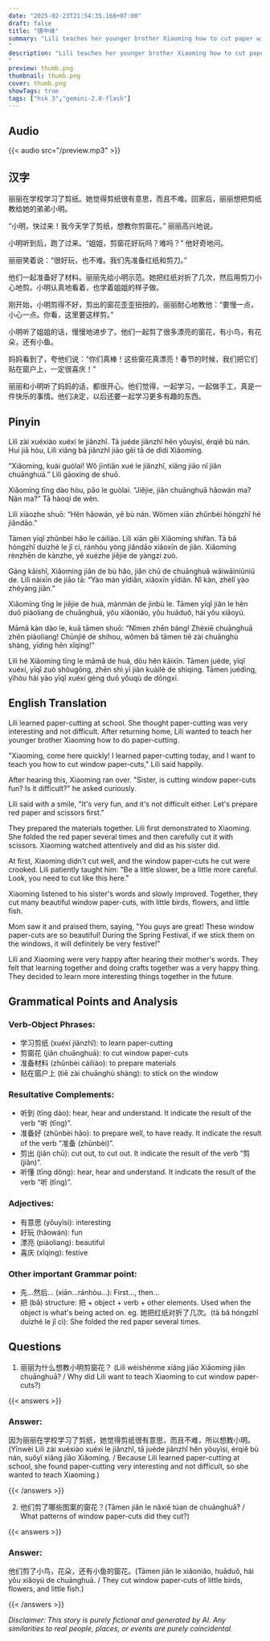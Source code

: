 ```yaml
---
date: "2025-02-23T21:54:35.168+07:00"
draft: false
title: "镜中缘"
summary: "Lili teaches her younger brother Xiaoming how to cut paper window decorations, and together they create beautiful decorations that their mother praises and plans to use for the Spring Festival.
"
description: "Lili teaches her younger brother Xiaoming how to cut paper window decorations, and together they create beautiful decorations that their mother praises and plans to use for the Spring Festival.
"
preview: thumb.png
thumbnail: thumb.png
cover: thumb.png
showTags: true
tags: ["hsk 3","gemini-2.0-flash"]
---
```


## Audio

{{< audio src="/preview.mp3" >}}

## 汉字

丽丽在学校学习了剪纸。她觉得剪纸很有意思，而且不难。回家后，丽丽想把剪纸教给她的弟弟小明。

“小明，快过来！我今天学了剪纸，想教你剪窗花。” 丽丽高兴地说。

小明听到后，跑了过来。“姐姐，剪窗花好玩吗？难吗？” 他好奇地问。

丽丽笑着说：“很好玩，也不难。我们先准备红纸和剪刀。”

他们一起准备好了材料。丽丽先给小明示范。她把红纸对折了几次，然后用剪刀小心地剪。小明认真地看着，也学着姐姐的样子做。

刚开始，小明剪得不好，剪出的窗花歪歪扭扭的。丽丽耐心地教他：“要慢一点，小心一点。你看，这里要这样剪。”

小明听了姐姐的话，慢慢地进步了。他们一起剪了很多漂亮的窗花，有小鸟，有花朵，还有小鱼。

妈妈看到了，夸他们说：“你们真棒！这些窗花真漂亮！春节的时候，我们把它们贴在窗户上，一定很喜庆！”

丽丽和小明听了妈妈的话，都很开心。他们觉得，一起学习，一起做手工，真是一件快乐的事情。他们决定，以后还要一起学习更多有趣的东西。

## Pinyin

Lìlì zài xuéxiào xuéxí le jiǎnzhǐ. Tā juéde jiǎnzhǐ hěn yǒuyìsi, érqiě bù nán. Huí jiā hòu, Lìlì xiǎng bǎ jiǎnzhǐ jiāo gěi tā de dìdi Xiǎomíng.

“Xiǎomíng, kuài guòlai! Wǒ jīntiān xué le jiǎnzhǐ, xiǎng jiāo nǐ jiǎn chuānghuā.” Lìlì gāoxìng de shuō.

Xiǎomíng tīng dào hòu, pǎo le guòlai. “Jiějie, jiǎn chuānghuā hǎowán ma? Nán ma?” Tā hàoqí de wèn.

Lìlì xiàozhe shuō: “Hěn hǎowán, yě bù nán. Wǒmen xiān zhǔnbèi hóngzhǐ hé jiǎndāo.”

Tāmen yīqǐ zhǔnbèi hǎo le cáiliào. Lìlì xiān gěi Xiǎomíng shìfàn. Tā bǎ hóngzhǐ duìzhé le jǐ cì, ránhòu yòng jiǎndāo xiǎoxīn de jiǎn. Xiǎomíng rènzhēn de kànzhe, yě xuézhe jiějie de yàngzi zuò.

Gāng kāishǐ, Xiǎomíng jiǎn de bù hǎo, jiǎn chū de chuānghuā wāiwāiniǔniǔ de. Lìlì nàixīn de jiāo tā: “Yào màn yīdiǎn, xiǎoxīn yīdiǎn. Nǐ kàn, zhèlǐ yào zhèyàng jiǎn.”

Xiǎomíng tīng le jiějie de huà, mànmàn de jìnbù le. Tāmen yīqǐ jiǎn le hěn duō piàoliang de chuānghuā, yǒu xiǎoniǎo, yǒu huāduǒ, hái yǒu xiǎoyú.

Māmā kàn dào le, kuā tāmen shuō: “Nǐmen zhēn bàng! Zhèxiē chuānghuā zhēn piàoliang! Chūnjié de shíhou, wǒmen bǎ tāmen tiē zài chuānghù shàng, yīdìng hěn xǐqìng!”

Lìlì hé Xiǎomíng tīng le māmā de huà, dōu hěn kāixīn. Tāmen juéde, yīqǐ xuéxí, yīqǐ zuò shǒugōng, zhēn shì yī jiàn kuàilè de shìqing. Tāmen juédìng, yǐhòu hái yào yīqǐ xuéxí gèng duō yǒuqù de dōngxi.

## English Translation

Lili learned paper-cutting at school. She thought paper-cutting was very interesting and not difficult. After returning home, Lili wanted to teach her younger brother Xiaoming how to do paper-cutting.

"Xiaoming, come here quickly! I learned paper-cutting today, and I want to teach you how to cut window paper-cuts," Lili said happily.

After hearing this, Xiaoming ran over. "Sister, is cutting window paper-cuts fun? Is it difficult?" he asked curiously.

Lili said with a smile, "It's very fun, and it's not difficult either. Let's prepare red paper and scissors first."

They prepared the materials together. Lili first demonstrated to Xiaoming. She folded the red paper several times and then carefully cut it with scissors. Xiaoming watched attentively and did as his sister did.

At first, Xiaoming didn't cut well, and the window paper-cuts he cut were crooked. Lili patiently taught him: "Be a little slower, be a little more careful. Look, you need to cut like this here."

Xiaoming listened to his sister's words and slowly improved. Together, they cut many beautiful window paper-cuts, with little birds, flowers, and little fish.

Mom saw it and praised them, saying, "You guys are great! These window paper-cuts are so beautiful! During the Spring Festival, if we stick them on the windows, it will definitely be very festive!"

Lili and Xiaoming were very happy after hearing their mother's words. They felt that learning together and doing crafts together was a very happy thing. They decided to learn more interesting things together in the future.

## Grammatical Points and Analysis
### Verb-Object Phrases:

- 学习剪纸 (xuéxí jiǎnzhǐ): to learn paper-cutting
- 剪窗花 (jiǎn chuānghuā): to cut window paper-cuts
- 准备材料 (zhǔnbèi cáiliào): to prepare materials
- 贴在窗户上 (tiē zài chuānghù shàng): to stick on the window

### Resultative Complements:

- 听到 (tīng dào): hear, hear and understand. It indicate the result of the verb “听 (tīng)”.
- 准备好 (zhǔnbèi hǎo): to prepare well, to have ready. It indicate the result of the verb “准备 (zhǔnbèi)”.
- 剪出 (jiǎn chū): cut out, to cut out. It indicate the result of the verb “剪 (jiǎn)”.
- 听懂 (tīng dǒng): hear, hear and understand. It indicate the result of the verb “听 (tīng)”.

### Adjectives:

- 有意思 (yǒuyìsi): interesting
- 好玩 (hǎowán): fun
- 漂亮 (piàoliang): beautiful
- 喜庆 (xǐqìng): festive

### Other important Grammar point:
- 先...然后... (xiān...ránhòu...): First..., then...
- 把 (bǎ) structure: 把 + object + verb + other elements. Used when the object is what's being acted on. eg. 她把红纸对折了几次。(tā bǎ hóngzhǐ duìzhé le jǐ cì): She folded the red paper several times.

## Questions

1.  丽丽为什么想教小明剪窗花？ (Lìlì wèishénme xiǎng jiāo Xiǎomíng jiǎn chuānghuā? / Why did Lili want to teach Xiaoming to cut window paper-cuts?)

{{< answers >}}

### Answer:
因为丽丽在学校学习了剪纸，她觉得剪纸很有意思，而且不难，所以想教小明。(Yīnwèi Lìlì zài xuéxiào xuéxí le jiǎnzhǐ, tā juéde jiǎnzhǐ hěn yǒuyìsi, érqiě bù nán, suǒyǐ xiǎng jiāo Xiǎomíng. / Because Lili learned paper-cutting at school, she found paper-cutting very interesting and not difficult, so she wanted to teach Xiaoming.)

{{< /answers >}}

2.  他们剪了哪些图案的窗花？(Tāmen jiǎn le nǎxiē túan de chuānghuā? / What patterns of window paper-cuts did they cut?)

{{< answers >}}

### Answer:
他们剪了小鸟，花朵，还有小鱼的窗花。(Tāmen jiǎn le xiǎoniǎo, huāduǒ, hái yǒu xiǎoyú de chuānghuā. / They cut window paper-cuts of little birds, flowers, and little fish.)

{{< /answers >}}


*Disclaimer: This story is purely fictional and generated by AI. Any similarities to real people, places, or events are purely coincidental.*